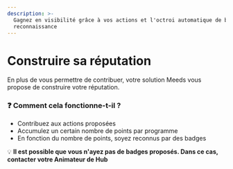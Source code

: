 ```yaml
---
description: >-
  Gagnez en visibilité grâce à vos actions et l'octroi automatique de badges de
  reconnaissance
---
```


# Construire sa réputation

En plus de vous permettre de contribuer, votre solution Meeds vous propose de construire votre réputation.&#x20;

### :question: Comment cela fonctionne-t-il ?

* Contribuez aux actions proposées&#x20;
* Accumulez un certain nombre de points par programme
* En fonction du nombre de points, soyez reconnus par des badges

:bulb: **Il est possible que vous n'ayez pas de badges proposés. Dans ce cas, contacter votre Animateur de Hub**
